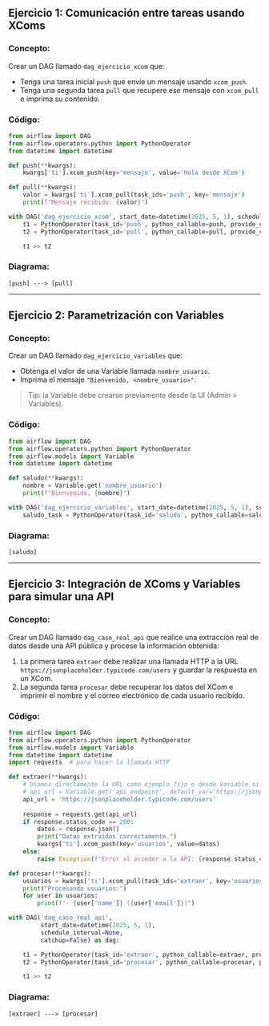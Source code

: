 ## **Ejercicio 1: Comunicación entre tareas usando XComs**

### Concepto:
Crear un DAG llamado `dag_ejercicio_xcom` que:

- Tenga una tarea inicial `push` que envíe un mensaje usando `xcom_push`.
- Tenga una segunda tarea `pull` que recupere ese mensaje con `xcom_pull` e imprima su contenido.

### Código:
```python
from airflow import DAG
from airflow.operators.python import PythonOperator
from datetime import datetime

def push(**kwargs):
    kwargs['ti'].xcom_push(key='mensaje', value='Hola desde XCom')

def pull(**kwargs):
    valor = kwargs['ti'].xcom_pull(task_ids='push', key='mensaje')
    print(f"Mensaje recibido: {valor}")

with DAG('dag_ejercicio_xcom', start_date=datetime(2025, 5, 1), schedule_interval=None, catchup=False) as dag:
    t1 = PythonOperator(task_id='push', python_callable=push, provide_context=True)
    t2 = PythonOperator(task_id='pull', python_callable=pull, provide_context=True)

    t1 >> t2
```

### Diagrama:

```
[push] ---> [pull]
```

---

## **Ejercicio 2: Parametrización con Variables**

### Concepto:

Crear un DAG llamado `dag_ejercicio_variables` que:

* Obtenga el valor de una Variable llamada `nombre_usuario`.
* Imprima el mensaje `"Bienvenido, <nombre_usuario>"`.

> Tip: la Variable debe crearse previamente desde la UI (Admin > Variables).

### Código:

```python
from airflow import DAG
from airflow.operators.python import PythonOperator
from airflow.models import Variable
from datetime import datetime

def saludo(**kwargs):
    nombre = Variable.get('nombre_usuario')
    print(f"Bienvenido, {nombre}")

with DAG('dag_ejercicio_variables', start_date=datetime(2025, 5, 1), schedule_interval=None, catchup=False) as dag:
    saludo_task = PythonOperator(task_id='saludo', python_callable=saludo, provide_context=True)
```

### Diagrama:

```
[saludo]
```

---

## **Ejercicio 3: Integración de XComs y Variables para simular una API**

### Concepto:

Crear un DAG llamado `dag_caso_real_api` que realice una extracción real de datos desde una API pública y procese la información obtenida:

1. La primera tarea `extraer` debe realizar una llamada HTTP a la URL `https://jsonplaceholder.typicode.com/users` y guardar la respuesta en un XCom.
2. La segunda tarea `procesar` debe recuperar los datos del XCom e imprimir el nombre y el correo electrónico de cada usuario recibido.


### Código:

```python
from airflow import DAG
from airflow.operators.python import PythonOperator
from airflow.models import Variable
from datetime import datetime
import requests  # para hacer la llamada HTTP

def extraer(**kwargs):
    # Usamos directamente la URL como ejemplo fijo o desde Variable si preferís:
    # api_url = Variable.get('api_endpoint', default_var='https://jsonplaceholder.typicode.com/users')
    api_url = 'https://jsonplaceholder.typicode.com/users'
    
    response = requests.get(api_url)
    if response.status_code == 200:
        datos = response.json()
        print("Datos extraídos correctamente.")
        kwargs['ti'].xcom_push(key='usuarios', value=datos)
    else:
        raise Exception(f"Error al acceder a la API: {response.status_code}")

def procesar(**kwargs):
    usuarios = kwargs['ti'].xcom_pull(task_ids='extraer', key='usuarios')
    print("Procesando usuarios:")
    for user in usuarios:
        print(f"- {user['name']} ({user['email']})")

with DAG('dag_caso_real_api',
         start_date=datetime(2025, 5, 1),
         schedule_interval=None,
         catchup=False) as dag:

    t1 = PythonOperator(task_id='extraer', python_callable=extraer, provide_context=True)
    t2 = PythonOperator(task_id='procesar', python_callable=procesar, provide_context=True)

    t1 >> t2

```

### Diagrama:

```
[extraer] ---> [procesar]
```

 
